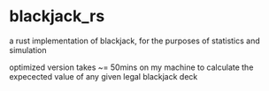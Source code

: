 # blackjack_rs
a rust implementation of blackjack, for the purposes of statistics and simulation

optimized version takes ~= 50mins on my machine to calculate the expecected value of any given legal blackjack deck


